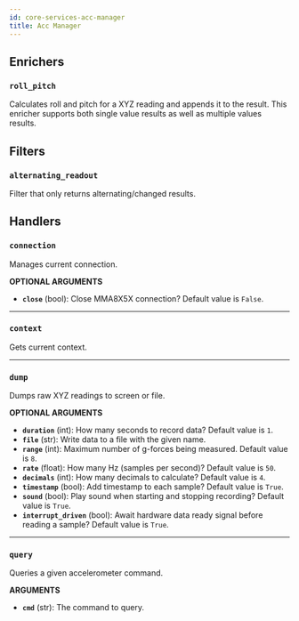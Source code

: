 ```yaml
---
id: core-services-acc-manager
title: Acc Manager
---
```


## Enrichers
### `roll_pitch`

Calculates roll and pitch for a XYZ reading and appends it to the result.
This enricher supports both single value results as well as multiple values results.

## Filters
### `alternating_readout`

Filter that only returns alternating/changed results.

## Handlers
### `connection`

Manages current connection.

**OPTIONAL ARGUMENTS**

  - **`close`** (bool): Close MMA8X5X connection? Default value is `False`. 


----
### `context`

Gets current context.


----
### `dump`

Dumps raw XYZ readings to screen or file.

**OPTIONAL ARGUMENTS**

  - **`duration`** (int): How many seconds to record data? Default value is `1`.
  - **`file`** (str): Write data to a file with the given name.
  - **`range`** (int): Maximum number of g-forces being measured. Default value is `8`.
  - **`rate`** (float): How many Hz (samples per second)? Default value is `50`.
  - **`decimals`** (int): How many decimals to calculate? Default value is `4`.
  - **`timestamp`** (bool): Add timestamp to each sample? Default value is `True`.
  - **`sound`** (bool): Play sound when starting and stopping recording? Default value is `True`.
  - **`interrupt_driven`** (bool): Await hardware data ready signal before reading a sample? Default value is `True`.


----
### `query`

Queries a given accelerometer command.

**ARGUMENTS**

  - **`cmd`** (str): The command to query.
